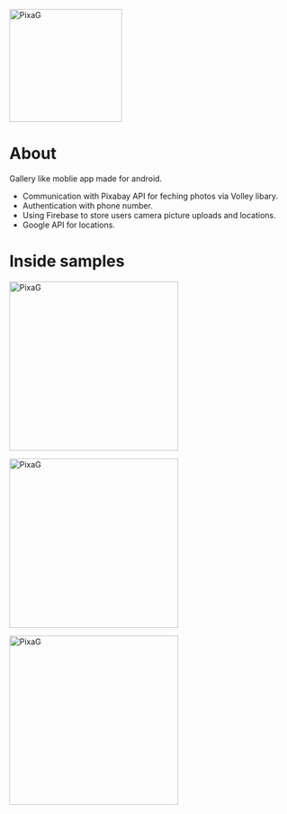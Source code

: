 <a href="https://github.com/DaniKoza/PixaG"><img src="https://i.ibb.co/0qt1qKN/app-icon.png" title="PixaG" alt="PixaG" width="200" length="200"></a>
# About
Gallery like moblie app made for android.

- Communication with Pixabay API for feching photos via Volley libary.
- Authentication with phone number.
- Using Firebase to store users camera picture uploads and locations.
- Google API for locations.

# Inside samples 
<a><img src="https://i.ibb.co/8mX4BM2/Screenshot-20200729-174209-Pixa-G.jpg" title="PixaG" alt="PixaG" width="300" length="500">  </a>

<a><img src="https://i.ibb.co/9G6xF87/Screenshot-20200729-171343-Pixa-G.jpg" title="PixaG" alt="PixaG" width="300" length="500"></a>

<a><img src="https://i.ibb.co/HBYDCcV/Screenshot-20200729-171415-Pixa-G.jpg" title="PixaG" alt="PixaG" width="300" length="500"></a>
